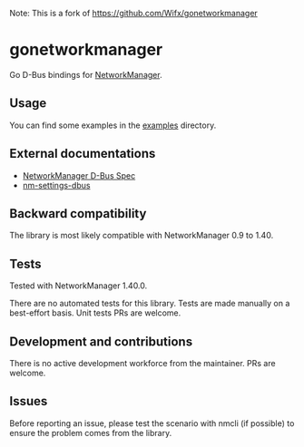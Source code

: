 Note: This is a fork of https://github.com/Wifx/gonetworkmanager

gonetworkmanager
================

Go D-Bus bindings for [NetworkManager](https://networkmanager.dev/).

## Usage

You can find some examples in the [examples](examples) directory.

## External documentations

- [NetworkManager D-Bus Spec](https://networkmanager.dev/docs/api/latest/spec.html)
- [nm-settings-dbus](https://networkmanager.dev/docs/api/latest/nm-settings-dbus.html)


## Backward compatibility

The library is most likely compatible with NetworkManager 0.9 to 1.40.

## Tests

Tested with NetworkManager 1.40.0.

There are no automated tests for this library. Tests are made manually on a best-effort basis. Unit tests PRs are welcome.

## Development and contributions

There is no active development workforce from the maintainer. PRs are welcome.

## Issues

Before reporting an issue, please test the scenario with nmcli (if possible) to ensure the problem comes from the library. 
